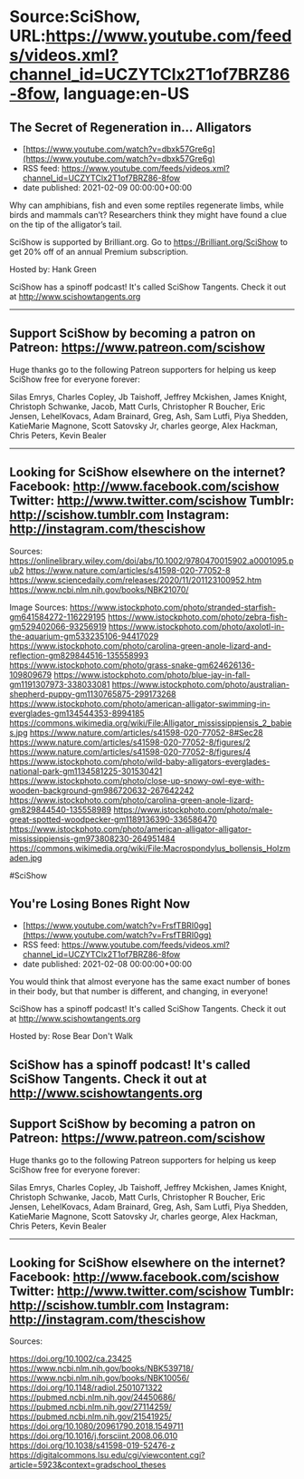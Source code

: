 # Source:SciShow, URL:https://www.youtube.com/feeds/videos.xml?channel_id=UCZYTClx2T1of7BRZ86-8fow, language:en-US

## The Secret of Regeneration in... Alligators
 - [https://www.youtube.com/watch?v=dbxk57Gre6g](https://www.youtube.com/watch?v=dbxk57Gre6g)
 - RSS feed: https://www.youtube.com/feeds/videos.xml?channel_id=UCZYTClx2T1of7BRZ86-8fow
 - date published: 2021-02-09 00:00:00+00:00

Why can amphibians, fish and even some reptiles regenerate limbs, while birds and mammals can’t? Researchers think they might have found a clue on the tip of the alligator’s tail.

SciShow is supported by Brilliant.org. Go to https://Brilliant.org/SciShow to get 20% off of an annual Premium subscription. 

Hosted by: Hank Green

SciShow has a spinoff podcast! It's called SciShow Tangents. Check it out at http://www.scishowtangents.org

----------
Support SciShow by becoming a patron on Patreon: https://www.patreon.com/scishow
----------
Huge thanks go to the following Patreon supporters for helping us keep SciShow free for everyone forever:

Silas Emrys, Charles Copley, Jb Taishoff, Jeffrey Mckishen, James Knight, Christoph Schwanke, Jacob, Matt Curls, Christopher R Boucher, Eric Jensen, LehelKovacs, Adam Brainard, Greg, Ash, Sam Lutfi, Piya Shedden, KatieMarie Magnone, Scott Satovsky Jr, charles george, Alex Hackman, Chris Peters, Kevin Bealer

----------
Looking for SciShow elsewhere on the internet?
Facebook: http://www.facebook.com/scishow
Twitter: http://www.twitter.com/scishow
Tumblr: http://scishow.tumblr.com
Instagram: http://instagram.com/thescishow
----------
Sources:
https://onlinelibrary.wiley.com/doi/abs/10.1002/9780470015902.a0001095.pub2
https://www.nature.com/articles/s41598-020-77052-8
https://www.sciencedaily.com/releases/2020/11/201123100952.htm 
https://www.ncbi.nlm.nih.gov/books/NBK21070/ 

Image Sources:
https://www.istockphoto.com/photo/stranded-starfish-gm641584272-116229195
https://www.istockphoto.com/photo/zebra-fish-gm529402066-93256919
https://www.istockphoto.com/photo/axolotl-in-the-aquarium-gm533235106-94417029
https://www.istockphoto.com/photo/carolina-green-anole-lizard-and-reflection-gm829844516-135558993
https://www.istockphoto.com/photo/grass-snake-gm624626136-109809679
https://www.istockphoto.com/photo/blue-jay-in-fall-gm1191307973-338033081
https://www.istockphoto.com/photo/australian-shepherd-puppy-gm1130765875-299173268
https://www.istockphoto.com/photo/american-alligator-swimming-in-everglades-gm134544353-8994185
https://commons.wikimedia.org/wiki/File:Alligator_mississippiensis_2_babies.jpg
https://www.nature.com/articles/s41598-020-77052-8#Sec28
https://www.nature.com/articles/s41598-020-77052-8/figures/2
https://www.nature.com/articles/s41598-020-77052-8/figures/4
https://www.istockphoto.com/photo/wild-baby-alligators-everglades-national-park-gm1134581225-301530421
https://www.istockphoto.com/photo/close-up-snowy-owl-eye-with-wooden-background-gm986720632-267642242
https://www.istockphoto.com/photo/carolina-green-anole-lizard-gm829844540-135558989
https://www.istockphoto.com/photo/male-great-spotted-woodpecker-gm1189136390-336586470
https://www.istockphoto.com/photo/american-alligator-alligator-mississippiensis-gm973808230-264951484
https://commons.wikimedia.org/wiki/File:Macrospondylus_bollensis_Holzmaden.jpg

#SciShow

## You're Losing Bones Right Now
 - [https://www.youtube.com/watch?v=FrsfTBRI0gg](https://www.youtube.com/watch?v=FrsfTBRI0gg)
 - RSS feed: https://www.youtube.com/feeds/videos.xml?channel_id=UCZYTClx2T1of7BRZ86-8fow
 - date published: 2021-02-08 00:00:00+00:00

You would think that almost everyone has the same exact number of bones in their body, but that number is different, and changing, in everyone!

SciShow has a spinoff podcast! It's called SciShow Tangents. Check it out at http://www.scishowtangents.org

Hosted by: Rose Bear Don't Walk

SciShow has a spinoff podcast! It's called SciShow Tangents. Check it out at http://www.scishowtangents.org
----------
Support SciShow by becoming a patron on Patreon: https://www.patreon.com/scishow
----------
Huge thanks go to the following Patreon supporters for helping us keep SciShow free for everyone forever:

Silas Emrys, Charles Copley, Jb Taishoff, Jeffrey Mckishen, James Knight, Christoph Schwanke, Jacob, Matt Curls, Christopher R Boucher, Eric Jensen, LehelKovacs, Adam Brainard, Greg, Ash, Sam Lutfi, Piya Shedden, KatieMarie Magnone, Scott Satovsky Jr, charles george, Alex Hackman, Chris Peters, Kevin Bealer

----------
Looking for SciShow elsewhere on the internet?
Facebook: http://www.facebook.com/scishow
Twitter: http://www.twitter.com/scishow
Tumblr: http://scishow.tumblr.com
Instagram: http://instagram.com/thescishow
----------
Sources:

https://doi.org/10.1002/ca.23425
https://www.ncbi.nlm.nih.gov/books/NBK539718/ 
https://www.ncbi.nlm.nih.gov/books/NBK10056/ 
https://doi.org/10.1148/radiol.2501071322
https://pubmed.ncbi.nlm.nih.gov/24450686/ 
https://pubmed.ncbi.nlm.nih.gov/27114259/ 
https://pubmed.ncbi.nlm.nih.gov/21541925/ 
https://doi.org/10.1080/20961790.2018.1549711
https://doi.org/10.1016/j.forsciint.2008.06.010 
https://doi.org/10.1038/s41598-019-52476-z
https://digitalcommons.lsu.edu/cgi/viewcontent.cgi?article=5923&context=gradschool_theses

